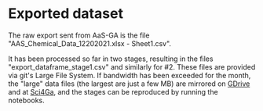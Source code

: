 # Exported dataset

The raw export sent from AaS-GA is the file "AAS_Chemical_Data_12202021.xlsx - Sheet1.csv".

It has been processed so far in two stages, resulting in the files "export_dataframe_stage1.csv" and similarly for #2. These files are provided via git's Large File System. If bandwidth has been exceeded for the month, the "large" data files (the largest are just a few MB) are mirrored on [GDrive](https://drive.google.com/drive/folders/1czjUCDzNSZo3kzIlp4ET4kRqLhmnNm2j) and at [Sci4Ga](<tbd>), and the stages can be reproduced by running the notebooks.
